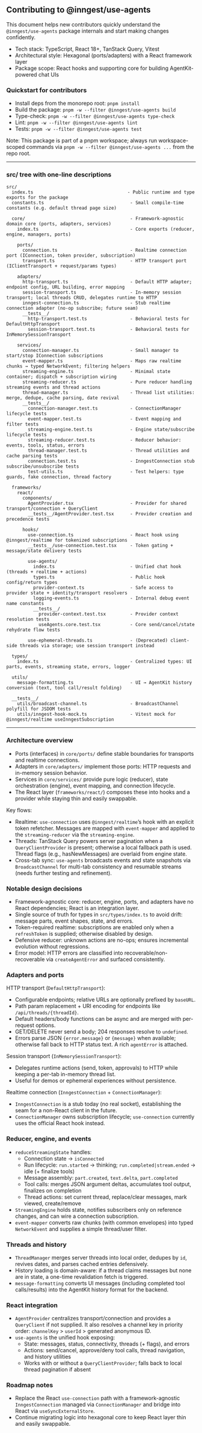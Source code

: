 ## Contributing to @inngest/use-agents

This document helps new contributors quickly understand the `@inngest/use-agents` package internals and start making changes confidently.

- Tech stack: TypeScript, React 18+, TanStack Query, Vitest
- Architectural style: Hexagonal (ports/adapters) with a React framework layer
- Package scope: React hooks and supporting core for building AgentKit-powered chat UIs

### Quickstart for contributors

- Install deps from the monorepo root: `pnpm install`
- Build the package: `pnpm -w --filter @inngest/use-agents build`
- Type-check: `pnpm -w --filter @inngest/use-agents type-check`
- Lint: `pnpm -w --filter @inngest/use-agents lint`
- Tests: `pnpm -w --filter @inngest/use-agents test`

Note: This package is part of a pnpm workspace; always run workspace-scoped commands via `pnpm -w --filter @inngest/use-agents ...` from the repo root.

---

### src/ tree with one‑line descriptions

```text
src/
  index.ts                                   - Public runtime and type exports for the package
  constants.ts                                - Small compile-time constants (e.g. default thread page size)

  core/                                       - Framework-agnostic domain core (ports, adapters, services)
    index.ts                                  - Core exports (reducer, engine, managers, ports)

    ports/
      connection.ts                           - Realtime connection port (IConnection, token provider, subscription)
      transport.ts                            - HTTP transport port (IClientTransport + request/params types)

    adapters/
      http-transport.ts                       - Default HTTP adapter; endpoint config, URL building, error mapping
      session-transport.ts                    - In-memory session transport; local threads CRUD, delegates runtime to HTTP
      inngest-connection.ts                   - Stub realtime connection adapter (no-op subscribe; future seam)
      __tests__/
        http-transport.test.ts                - Behavioral tests for DefaultHttpTransport
        session-transport.test.ts             - Behavioral tests for InMemorySessionTransport

    services/
      connection-manager.ts                   - Small manager to start/stop IConnection subscriptions
      event-mapper.ts                         - Maps raw realtime chunks → typed NetworkEvent; filtering helpers
      streaming-engine.ts                     - Minimal state container; dispatch + subscription wiring
      streaming-reducer.ts                    - Pure reducer handling streaming events and thread actions
      thread-manager.ts                       - Thread list utilities: merge, dedupe, cache parsing, date revival
      __tests__/
        connection-manager.test.ts            - ConnectionManager lifecycle tests
        event-mapper.test.ts                  - Event mapping and filter tests
        streaming-engine.test.ts              - Engine state/subscribe lifecycle tests
        streaming-reducer.test.ts             - Reducer behavior: events, tools, status, errors
        thread-manager.test.ts                - Thread utilities and cache parsing tests
        connection.test.ts                    - InngestConnection stub subscribe/unsubscribe tests
        test-utils.ts                         - Test helpers: type guards, fake connection, thread factory

  frameworks/
    react/
      components/
        AgentProvider.tsx                     - Provider for shared transport/connection + QueryClient
        __tests__/AgentProvider.test.tsx      - Provider creation and precedence tests

      hooks/
        use-connection.ts                     - React hook using @inngest/realtime for tokenized subscriptions
        __tests__/use-connection.test.tsx     - Token gating + message/state delivery tests

        use-agents/
          index.ts                            - Unified chat hook (threads + realtime + actions)
          types.ts                            - Public hook config/return types
          provider-context.ts                 - Safe access to provider state + identity/transport resolvers
          logging-events.ts                   - Internal debug event name constants
          __tests__/
            provider-context.test.tsx         - Provider context resolution tests
            useAgents.core.test.tsx           - Core send/cancel/state rehydrate flow tests

        use-ephemeral-threads.ts              - (Deprecated) client-side threads via storage; use session transport instead

  types/
    index.ts                                  - Centralized types: UI parts, events, streaming state, errors, logger

  utils/
    message-formatting.ts                     - UI → AgentKit history conversion (text, tool call/result folding)

  __tests__/
    utils/broadcast-channel.ts                - BroadcastChannel polyfill for JSDOM tests
    utils/inngest-hook-mock.ts                - Vitest mock for @inngest/realtime useInngestSubscription
```

---

### Architecture overview

- Ports (interfaces) in `core/ports/` define stable boundaries for transports and realtime connections.
- Adapters in `core/adapters/` implement those ports: HTTP requests and in-memory session behavior.
- Services in `core/services/` provide pure logic (reducer), state orchestration (engine), event mapping, and connection lifecycle.
- The React layer (`frameworks/react/`) composes these into hooks and a provider while staying thin and easily swappable.

Key flows:

- Realtime: `use-connection` uses `@inngest/realtime`’s hook with an explicit token refetcher. Messages are mapped with `event-mapper` and applied to the `streaming-reducer` via the `streaming-engine`.
- Threads: TanStack Query powers server pagination when a `QueryClientProvider` is present; otherwise a local fallback path is used. Thread flags (e.g., hasNewMessages) are overlaid from engine state.
- Cross-tab sync: `use-agents` broadcasts events and state snapshots via `BroadcastChannel` for multi-tab consistency and resumable streams (needs further testing and refinement).

### Notable design decisions

- Framework-agnostic core: reducer, engine, ports, and adapters have no React dependencies; React is an integration layer.
- Single source of truth for types in `src/types/index.ts` to avoid drift: message parts, event shapes, state, and errors.
- Token-required realtime: subscriptions are enabled only when a `refreshToken` is supplied; otherwise disabled by design.
- Defensive reducer: unknown actions are no-ops; ensures incremental evolution without regressions.
- Error model: HTTP errors are classified into recoverable/non-recoverable via `createAgentError` and surfaced consistently.

### Adapters and ports

HTTP transport (`DefaultHttpTransport`):

- Configurable endpoints; relative URLs are optionally prefixed by `baseURL`.
- Path param replacement + URI encoding for endpoints like `/api/threads/{threadId}`.
- Default headers/body functions can be async and are merged with per-request options.
- GET/DELETE never send a body; 204 responses resolve to `undefined`.
- Errors parse JSON `{error.message}` or `{message}` when available; otherwise fall back to HTTP status text. A rich `agentError` is attached.

Session transport (`InMemorySessionTransport`):

- Delegates runtime actions (send, token, approvals) to HTTP while keeping a per-tab in-memory thread list.
- Useful for demos or ephemeral experiences without persistence.

Realtime connection (`InngestConnection` + `ConnectionManager`):

- `InngestConnection` is a stub today (no real socket), establishing the seam for a non-React client in the future.
- `ConnectionManager` owns subscription lifecycle; `use-connection` currently uses the official React hook instead.

### Reducer, engine, and events

- `reduceStreamingState` handles:
  - Connection state → `isConnected`
  - Run lifecycle: `run.started` → thinking; `run.completed|stream.ended` → idle (+ finalize tools)
  - Message assembly: `part.created`, `text.delta`, `part.completed`
  - Tool calls: merges JSON argument deltas, accumulates tool output, finalizes on completion
  - Thread actions: set current thread, replace/clear messages, mark viewed, create/remove
- `StreamingEngine` holds state, notifies subscribers only on reference changes, and can wire a connection subscription.
- `event-mapper` converts raw chunks (with common envelopes) into typed `NetworkEvent` and supplies a simple thread/user filter.

### Threads and history

- `ThreadManager` merges server threads into local order, dedupes by `id`, revives dates, and parses cached entries defensively.
- History loading is domain-aware: if a thread claims messages but none are in state, a one-time revalidation fetch is triggered.
- `message-formatting` converts UI messages (including completed tool calls/results) into the AgentKit history format for the backend.

### React integration

- `AgentProvider` centralizes transport/connection and provides a `QueryClient` if not supplied. It also resolves a channel key in priority order: `channelKey` > `userId` > generated anonymous ID.
- `use-agents` is the unified hook exposing:
  - State: messages, status, connectivity, threads (+ flags), and errors
  - Actions: send/cancel, approve/deny tool calls, thread navigation, and history utilities
  - Works with or without a `QueryClientProvider`; falls back to local thread pagination if absent

### Roadmap notes

- Replace the React `use-connection` path with a framework-agnostic `InngestConnection` managed via `ConnectionManager` and bridge into React via `useSyncExternalStore`.
- Continue migrating logic into hexagonal core to keep React layer thin and easily swappable.
